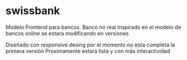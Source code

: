 # swissbank
Modelo Frontend para bancos. Banco no real
Inspirado en el modelo de bancos online
se estara modificando en versiones

Diseñado con responsive desing
por el momento no esta completa la primera versión
Proximamente estará lista y con más
interactividad
